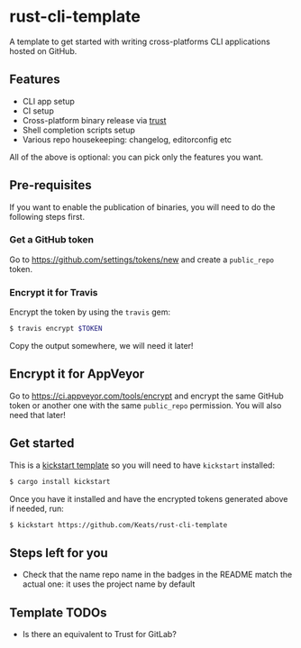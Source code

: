 # rust-cli-template

A template to get started with writing cross-platforms CLI applications
hosted on GitHub.

## Features

- CLI app setup
- CI setup
- Cross-platform binary release via [trust](https://github.com/japaric/trust)
- Shell completion scripts setup
- Various repo housekeeping: changelog, editorconfig etc

All of the above is optional: you can pick only the features you want.

## Pre-requisites
If you want to enable the publication of binaries, you will need to do the following steps first.

### Get a GitHub token
Go to https://github.com/settings/tokens/new and create a `public_repo` token.

### Encrypt it for Travis
Encrypt the token by using the `travis` gem:

```bash
$ travis encrypt $TOKEN
```

Copy the output somewhere, we will need it later!

## Encrypt it for AppVeyor
Go to https://ci.appveyor.com/tools/encrypt and encrypt the same GitHub token or another one
with the same `public_repo` permission. You will also need that later!

## Get started
This is a [kickstart template](https://github.com/Keats/kickstart) so you
will need to have `kickstart` installed:

```bash
$ cargo install kickstart
```

Once you have it installed and have the encrypted tokens generated above if needed, run:

```bash
$ kickstart https://github.com/Keats/rust-cli-template
```

## Steps left for you

- Check that the name repo name in the badges in the README match the actual one: it uses the project
name by default


## Template TODOs

- Is there an equivalent to Trust for GitLab?
